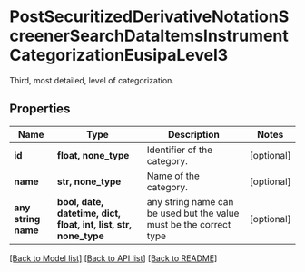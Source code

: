 # PostSecuritizedDerivativeNotationScreenerSearchDataItemsInstrumentCategorizationEusipaLevel3

Third, most detailed, level of categorization.

## Properties
Name | Type | Description | Notes
------------ | ------------- | ------------- | -------------
**id** | **float, none_type** | Identifier of the category. | [optional] 
**name** | **str, none_type** | Name of the category. | [optional] 
**any string name** | **bool, date, datetime, dict, float, int, list, str, none_type** | any string name can be used but the value must be the correct type | [optional]

[[Back to Model list]](../README.md#documentation-for-models) [[Back to API list]](../README.md#documentation-for-api-endpoints) [[Back to README]](../README.md)


